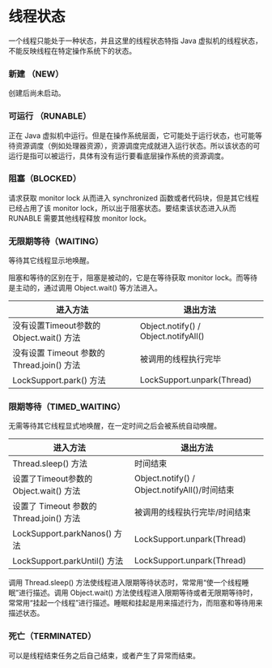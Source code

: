 # 线程状态

一个线程只能处于一种状态，并且这里的线程状态特指 Java 虚拟机的线程状态，不能反映线程在特定操作系统下的状态。

### 新建 （NEW）

创建后尚未启动。

### 可运行 （RUNABLE）

正在 Java 虚拟机中运行。但是在操作系统层面，它可能处于运行状态，也可能等待资源调度（例如处理器资源），资源调度完成就进入运行状态。所以该状态的可运行是指可以被运行，具体有没有运行要看底层操作系统的资源调度。

### 阻塞（BLOCKED）

请求获取 monitor lock 从而进入 synchronized 函数或者代码块，但是其它线程已经占用了该 monitor lock，所以出于阻塞状态。要结束该状态进入从而 RUNABLE 需要其他线程释放 monitor lock。

### 无限期等待（WAITING）

等待其它线程显示地唤醒。

阻塞和等待的区别在于，阻塞是被动的，它是在等待获取 monitor lock。而等待是主动的，通过调用 Object.wait() 等方法进入。

进入方法|退出方法
--|--
没有设置Timeout参数的 Object.wait() 方法|Object.notify() / Object.notifyAll()
没有设置 Timeout 参数的 Thread.join() 方法|被调用的线程执行完毕
LockSupport.park() 方法|	LockSupport.unpark(Thread)

### 限期等待（TIMED_WAITING）

无需等待其它线程显式地唤醒，在一定时间之后会被系统自动唤醒。

进入方法|退出方法
--|--
Thread.sleep() 方法	|时间结束
设置了Timeout参数的 Object.wait() 方法|Object.notify() / Object.notifyAll()/时间结束
设置了 Timeout 参数的 Thread.join() 方法|被调用的线程执行完毕/时间结束
LockSupport.parkNanos() 方法|	LockSupport.unpark(Thread)
LockSupport.parkUntil() 方法|	LockSupport.unpark(Thread)

调用 Thread.sleep() 方法使线程进入限期等待状态时，常常用“使一个线程睡眠”进行描述。调用 Object.wait() 方法使线程进入限期等待或者无限期等待时，常常用“挂起一个线程”进行描述。睡眠和挂起是用来描述行为，而阻塞和等待用来描述状态。

### 死亡（TERMINATED）

可以是线程结束任务之后自己结束，或者产生了异常而结束。